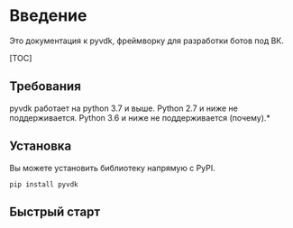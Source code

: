 # Введение
Это документация к pyvdk, фреймворку для разработки ботов под ВК.

[TOC]

## Требования
pyvdk работает на python 3.7 и выше. Python 2.7 и ниже не поддерживается. Python 3.6 и ниже не поддерживается (почему).\*

## Установка
Вы можете установить библиотеку напрямую с PyPI.
```
pip install pyvdk
```

## Быстрый старт
